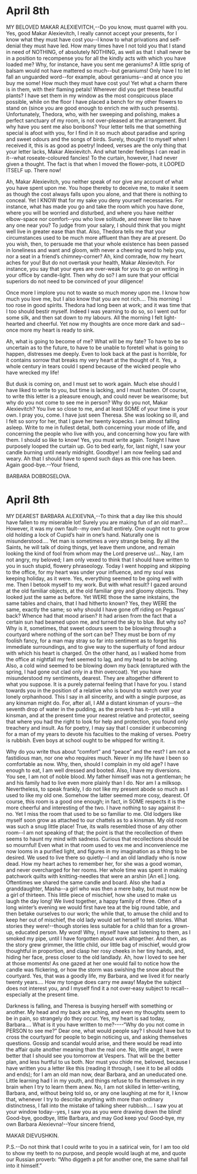 # April 8th

MY BELOVED MAKAR ALEXIEVITCH,--Do you know, must quarrel with you. Yes,
good Makar Alexievitch, I really cannot accept your presents, for I know
what they must have cost you--I know to what privations and self-denial
they must have led. How many times have I not told you that I stand in
need of NOTHING, of absolutely NOTHING, as well as that I shall never be
in a position to recompense you for all the kindly acts with which you
have loaded me? Why, for instance, have you sent me geraniums? A little
sprig of balsam would not have mattered so much--but geraniums! Only
have I to let fall an unguarded word--for example, about geraniums--and
at once you buy me some! How much they must have cost you! Yet what a
charm there is in them, with their flaming petals! Wherever did you
get these beautiful plants? I have set them in my window as the most
conspicuous place possible, while on the floor I have placed a bench
for my other flowers to stand on (since you are good enough to enrich me
with such presents). Unfortunately, Thedora, who, with her sweeping and
polishing, makes a perfect sanctuary of my room, is not over-pleased
at the arrangement. But why have you sent me also bonbons? Your letter
tells me that something special is afoot with you, for I find in it so
much about paradise and spring and sweet odours and the songs of birds.
Surely, thought I to myself when I received it, this is as good as
poetry! Indeed, verses are the only thing that your letter lacks,
Makar Alexievitch. And what tender feelings I can read in it--what
roseate-coloured fancies! To the curtain, however, I had never given a
thought. The fact is that when I moved the flower-pots, it LOOPED ITSELF
up. There now!

Ah, Makar Alexievitch, you neither speak of nor give any account of what
you have spent upon me. You hope thereby to deceive me, to make it
seem as though the cost always falls upon you alone, and that there
is nothing to conceal. Yet I KNOW that for my sake you deny yourself
necessaries. For instance, what has made you go and take the room which
you have done, where you will be worried and disturbed, and where you
have neither elbow-space nor comfort--you who love solitude, and never
like to have any one near you? To judge from your salary, I should think
that you might well live in greater ease than that. Also, Thedora tells
me that your circumstances used to be much more affluent than they are
at present. Do you wish, then, to persuade me that your whole existence
has been passed in loneliness and want and gloom, with never a cheering
word to help you, nor a seat in a friend’s chimney-corner? Ah, kind
comrade, how my heart aches for you! But do not overtask your health,
Makar Alexievitch. For instance, you say that your eyes are over-weak
for you to go on writing in your office by candle-light. Then why do so?
I am sure that your official superiors do not need to be convinced of
your diligence!

Once more I implore you not to waste so much money upon me. I know
how much you love me, but I also know that you are not rich.... This
morning I too rose in good spirits. Thedora had long been at work; and
it was time that I too should bestir myself. Indeed I was yearning to
do so, so I went out for some silk, and then sat down to my labours. All
the morning I felt light-hearted and cheerful. Yet now my thoughts are
once more dark and sad--once more my heart is ready to sink.

Ah, what is going to become of me? What will be my fate? To have to be
so uncertain as to the future, to have to be unable to foretell what is
going to happen, distresses me deeply. Even to look back at the past
is horrible, for it contains sorrow that breaks my very heart at the
thought of it. Yes, a whole century in tears could I spend because of
the wicked people who have wrecked my life!

But dusk is coming on, and I must set to work again. Much else should I
have liked to write to you, but time is lacking, and I must hasten. Of
course, to write this letter is a pleasure enough, and could never be
wearisome; but why do you not come to see me in person? Why do you not,
Makar Alexievitch? You live so close to me, and at least SOME of your
time is your own. I pray you, come. I have just seen Theresa. She was
looking so ill, and I felt so sorry for her, that I gave her twenty
kopecks. I am almost falling asleep. Write to me in fullest detail, both
concerning your mode of life, and concerning the people who live with
you, and concerning how you fare with them. I should so like to know!
Yes, you must write again. Tonight I have purposely looped the curtain
up. Go to bed early, for, last night, I saw your candle burning until
nearly midnight. Goodbye! I am now feeling sad and weary. Ah that
I should have to spend such days as this one has been. Again
good-bye.--Your friend,

BARBARA DOBROSELOVA.




# April 8th

MY DEAREST BARBARA ALEXIEVNA,--To think that a day like this should have
fallen to my miserable lot! Surely you are making fun of an old man?...
However, it was my own fault--my own fault entirely. One ought not to
grow old holding a lock of Cupid’s hair in one’s hand. Naturally one is
misunderstood.... Yet man is sometimes a very strange being. By all the
Saints, he will talk of doing things, yet leave them undone, and remain
looking the kind of fool from whom may the Lord preserve us!... Nay, I
am not angry, my beloved; I am only vexed to think that I should have
written to you in such stupid, flowery phraseology. Today I went hopping
and skipping to the office, for my heart was under your influence, and
my soul was keeping holiday, as it were. Yes, everything seemed to
be going well with me. Then I betook myself to my work. But with what
result? I gazed around at the old familiar objects, at the old familiar
grey and gloomy objects. They looked just the same as before. Yet
WERE those the same inkstains, the same tables and chairs, that I had
hitherto known? Yes, they WERE the same, exactly the same; so why should
I have gone off riding on Pegasus’ back? Whence had that mood arisen?
It had arisen from the fact that a certain sun had beamed upon me, and
turned the sky to blue. But why so? Why is it, sometimes, that sweet
odours seem to be blowing through a courtyard where nothing of the sort
can be? They must be born of my foolish fancy, for a man may stray so
far into sentiment as to forget his immediate surroundings, and to give
way to the superfluity of fond ardour with which his heart is charged.
On the other hand, as I walked home from the office at nightfall my feet
seemed to lag, and my head to be aching. Also, a cold wind seemed to be
blowing down my back (enraptured with the spring, I had gone out clad
only in a thin overcoat). Yet you have misunderstood my sentiments,
dearest. They are altogether different to what you suppose. It is a
purely paternal feeling that I have for you. I stand towards you in
the position of a relative who is bound to watch over your lonely
orphanhood. This I say in all sincerity, and with a single purpose,
as any kinsman might do. For, after all, I AM a distant kinsman of
yours--the seventh drop of water in the pudding, as the proverb has
it--yet still a kinsman, and at the present time your nearest relative
and protector, seeing that where you had the right to look for help and
protection, you found only treachery and insult. As for poetry, I may
say that I consider it unbecoming for a man of my years to devote his
faculties to the making of verses. Poetry is rubbish. Even boys at
school ought to be whipped for writing it.

Why do you write thus about “comfort” and “peace” and the rest? I am
not a fastidious man, nor one who requires much. Never in my life have I
been so comfortable as now. Why, then, should I complain in my old age?
I have enough to eat, I am well dressed and booted. Also, I have my
diversions. You see, I am not of noble blood. My father himself was not
a gentleman; he and his family had to live even more plainly than I do.
Nor am I a milksop. Nevertheless, to speak frankly, I do not like my
present abode so much as I used to like my old one. Somehow the latter
seemed more cosy, dearest. Of course, this room is a good one enough;
in fact, in SOME respects it is the more cheerful and interesting of the
two. I have nothing to say against it--no. Yet I miss the room that used
to be so familiar to me. Old lodgers like myself soon grow as attached
to our chattels as to a kinsman. My old room was such a snug little
place! True, its walls resembled those of any other room--I am not
speaking of that; the point is that the recollection of them seems to
haunt my mind with sadness. Curious that recollections should be so
mournful! Even what in that room used to vex me and inconvenience me now
looms in a purified light, and figures in my imagination as a thing to
be desired. We used to live there so quietly--I and an old landlady
who is now dead. How my heart aches to remember her, for she was a good
woman, and never overcharged for her rooms. Her whole time was spent in
making patchwork quilts with knitting-needles that were an arshin [An
ell.] long. Oftentimes we shared the same candle and board. Also she had
a granddaughter, Masha--a girl who was then a mere baby, but must now be
a girl of thirteen. This little piece of mischief, how she used to make
us laugh the day long! We lived together, a happy family of three. Often
of a long winter’s evening we would first have tea at the big round
table, and then betake ourselves to our work; the while that, to amuse
the child and to keep her out of mischief, the old lady would set
herself to tell stories. What stories they were!--though stories less
suitable for a child than for a grown-up, educated person. My word! Why,
I myself have sat listening to them, as I smoked my pipe, until I have
forgotten about work altogether. And then, as the story grew grimmer,
the little child, our little bag of mischief, would grow thoughtful in
proportion, and clasp her rosy cheeks in her tiny hands, and, hiding her
face, press closer to the old landlady. Ah, how I loved to see her at
those moments! As one gazed at her one would fail to notice how the
candle was flickering, or how the storm was swishing the snow about the
courtyard. Yes, that was a goodly life, my Barbara, and we lived it
for nearly twenty years.... How my tongue does carry me away! Maybe
the subject does not interest you, and I myself find it a not over-easy
subject to recall--especially at the present time.

Darkness is falling, and Theresa is busying herself with something or
another. My head and my back are aching, and even my thoughts seem to
be in pain, so strangely do they occur. Yes, my heart is sad today,
Barbara.... What is it you have written to me?----“Why do you not come
in PERSON to see me?” Dear one, what would people say? I should have
but to cross the courtyard for people to begin noticing us, and asking
themselves questions. Gossip and scandal would arise, and there would be
read into the affair quite another meaning than the real one. No, little
angel, it were better that I should see you tomorrow at Vespers. That
will be the better plan, and less hurtful to us both. Nor must you chide
me, beloved, because I have written you a letter like this (reading it
through, I see it to be all odds and ends); for I am an old man now,
dear Barbara, and an uneducated one. Little learning had I in my youth,
and things refuse to fix themselves in my brain when I try to learn
them anew. No, I am not skilled in letter-writing, Barbara, and, without
being told so, or any one laughing at me for it, I know that, whenever
I try to describe anything with more than ordinary distinctness, I fall
into the mistake of talking sheer rubbish.... I saw you at your window
today--yes, I saw you as you were drawing down the blind! Good-bye,
goodbye, little Barbara, and may God keep you! Good-bye, my own Barbara
Alexievna!--Your sincere friend,

MAKAR DIEVUSHKIN.

P.S.--Do not think that I could write to you in a satirical vein, for I
am too old to show my teeth to no purpose, and people would laugh at me,
and quote our Russian proverb: “Who diggeth a pit for another one, the
same shall fall into it himself.”




